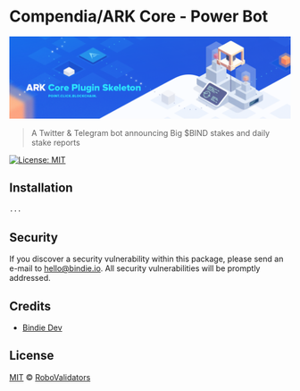 # Compendia/ARK Core - Power Bot

<p align="center">
    <img src="https://github.com/ArkEcosystem/core-plugin-skeleton/blob/master/banner.png" />
</p>

> A Twitter & Telegram bot announcing Big $BIND stakes and daily stake reports

[![License: MIT](https://img.shields.io/badge/License-MIT-yellow.svg)](https://opensource.org/licenses/MIT)

## Installation

```bash
...
```

## Security

If you discover a security vulnerability within this package, please send an e-mail to hello@bindie.io. All security vulnerabilities will be promptly addressed.

## Credits

- [Bindie Dev](https://bindie.io/)

## License

[MIT](LICENSE) © [RoboValidators](https://bindie.io/)
